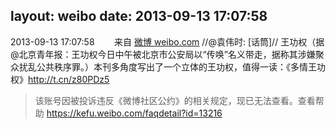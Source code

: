 layout: weibo
date: 2013-09-13 17:07:58
---
<meta name="referrer" content="no-referrer" />

2013-09-13 17:07:58  &nbsp;&nbsp;&nbsp;&nbsp;&nbsp;&nbsp; 来自 <a href="http://weibo.com/" rel="nofollow">微博 weibo.com</a>
//@袁伟时: [话筒]// 王功权（据@北京青年报：王功权今日中午被北京市公安局以“传唤”名义带走，据称其涉嫌聚众扰乱公共秩序罪。）本刊多角度写出了一个立体的王功权，值得一读：《多情王功权》http://t.cn/z80PDz5
>  该账号因被投诉违反《微博社区公约》的相关规定，现已无法查看。查看帮助 https://kefu.weibo.com/faqdetail?id=13216
